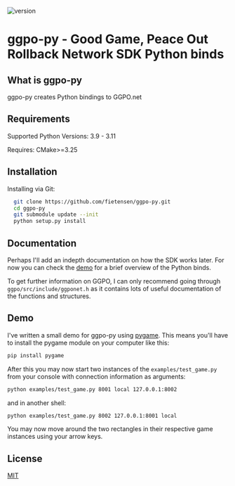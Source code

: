 ![version](https://img.shields.io/github/license/fietensen/ggpo-py?color=blue&style=plastic)

# ggpo-py - Good Game, Peace Out Rollback Network SDK Python binds

## What is ggpo-py

ggpo-py creates Python bindings to GGPO.net



## Requirements

Supported Python Versions: 3.9 - 3.11

Requires: CMake>=3.25

## Installation

Installing via Git:

```bash
  git clone https://github.com/fietensen/ggpo-py.git
  cd ggpo-py
  git submodule update --init
  python setup.py install
```
    
## Documentation

Perhaps I'll add an indepth documentation on how the SDK works
later. For now you can check the [demo](#demo) for a brief overview of the Python binds.

To get further information on GGPO, I can only recommend going through `ggpo/src/include/ggponet.h` as it contains lots of useful
documentation of the functions and structures.
## Demo

I've written a small demo for ggpo-py using [pygame](https://pygame.org). This means you'll have to install the pygame module on your computer like this:

```bash
pip install pygame
```

After this you may now start two instances of the `examples/test_game.py` from your console with connection information as arguments:

```bash
python examples/test_game.py 8001 local 127.0.0.1:8002 
```

and in another shell:

```bash
python examples/test_game.py 8002 127.0.0.1:8001 local
```

You may now move around the two rectangles in their respective game instances using your arrow keys.
## License

[MIT](https://choosealicense.com/licenses/mit/)

